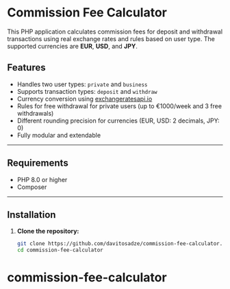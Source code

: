 # Commission Fee Calculator

This PHP application calculates commission fees for deposit and withdrawal transactions using real exchange rates and rules based on user type. The supported currencies are **EUR**, **USD**, and **JPY**.

## Features

- Handles two user types: `private` and `business`
- Supports transaction types: `deposit` and `withdraw`
- Currency conversion using [exchangeratesapi.io](https://exchangeratesapi.io/)
- Rules for free withdrawal for private users (up to €1000/week and 3 free withdrawals)
- Different rounding precision for currencies (EUR, USD: 2 decimals, JPY: 0)
- Fully modular and extendable

---

## Requirements

- PHP 8.0 or higher
- Composer

---

## Installation

1. **Clone the repository:**

   ```bash
   git clone https://github.com/davitosadze/commission-fee-calculator.git
   cd commission-fee-calculator
   ```
# commission-fee-calculator
